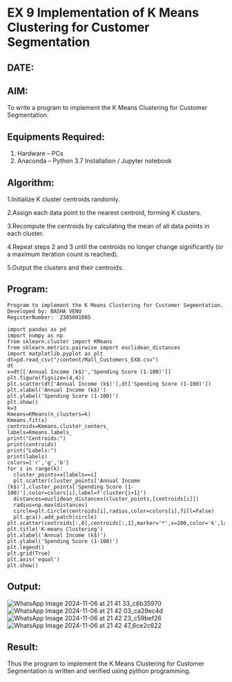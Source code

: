 # EX 9 Implementation of K Means Clustering for Customer Segmentation
## DATE:
## AIM:
To write a program to implement the K Means Clustering for Customer Segmentation.

## Equipments Required:
1. Hardware – PCs
2. Anaconda – Python 3.7 Installation / Jupyter notebook

## Algorithm:
1.Initialize K cluster centroids randomly.

2.Assign each data point to the nearest centroid, forming K clusters.

3.Recompute the centroids by calculating the mean of all data points in each cluster.

4.Repeat steps 2 and 3 until the centroids no longer change significantly (or a maximum iteration count is reached).

5.Output the clusters and their centroids.
## Program:
```
Program to implement the K Means Clustering for Customer Segmentation.
Developed by: BASHA VENU
RegisterNumber:  2305001005

import pandas as pd
import numpy as np
from sklearn.cluster import KMeans
from sklearn.metrics.pairwise import euclidean_distances
import matplotlib.pyplot as plt
dt=pd.read_csv("/content/Mall_Customers_EX8.csv")
dt
x=dt[['Annual Income (k$)','Spending Score (1-100)']]
plt.figure(figsize=(4,4))
plt.scatter(dt['Annual Income (k$)'],dt['Spending Score (1-100)'])
plt.xlabel('Annual Income (k$)')
plt.ylabel('Spending Score (1-100)')
plt.show()
k=3
Kmeans=KMeans(n_clusters=k)
Kmeans.fit(x)
centroids=Kmeans.cluster_centers_
labels=Kmeans.labels_
print("Centroids:")
print(centroids)
print("Labels:")
print(labels)
colors=['r','g','b']
for i in range(k):
  cluster_points=x[labels==i]
  plt.scatter(cluster_points['Annual Income (k$)'],cluster_points['Spending Score (1-100)'],color=colors[i],label=f'cluster{i+1}')
  distances=euclidean_distances(cluster_points,[centroids[i]])
  radius=np.max(distances)
  circle=plt.Circle(centroids[i],radius,color=colors[i],fill=False)
  plt.gca().add_patch(circle)
plt.scatter(centroids[:,0],centroids[:,1],marker='*',s=200,color='k',label='Centroids')
plt.title('K-means Clustering')
plt.xlabel('Annual Income (k$)')
plt.ylabel('Spending Score (1-100)')
plt.legend()
plt.grid(True)
plt.axis('equal')
plt.show()

```

## Output:
![WhatsApp Image 2024-11-06 at 21 41 33_c6b35970](https://github.com/user-attachments/assets/78008171-ac9e-4d82-b52d-a7a6cfb8601a)
![WhatsApp Image 2024-11-06 at 21 42 03_ca29ec4d](https://github.com/user-attachments/assets/0eaa12e7-b6be-4836-ba1f-d6c225797b7e)
![WhatsApp Image 2024-11-06 at 21 42 23_c59bef26](https://github.com/user-attachments/assets/236045a2-d251-4feb-99e2-9cc86a475750)
![WhatsApp Image 2024-11-06 at 21 42 47_6ce2c622](https://github.com/user-attachments/assets/9cc73c53-08aa-4f0d-bc9e-b52dc401177b)



## Result:
Thus the program to implement the K Means Clustering for Customer Segmentation is written and verified using python programming.
